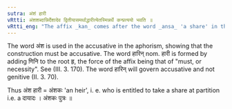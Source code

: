 ```yaml
---
sutra: अंशं हारी
vRtti: अंशशब्दान्निर्देशादेव द्वितीयासमर्थाद्धारीत्येतस्मिन्नर्थे कन्प्रत्ययो भवति ॥
vRtti_eng: "The affix _kan_ comes after the word _ansa_ 'a share' in the second-case in construction, the sense being 'who must take that'."
---
```

The word अंश is used in the accusative in the aphorism, showing that the construction must be accusative. The word हारिन् nom. हारी is formed by adding णिनि to the root हृ, the force of the affix being that of "must, or necessity". See (III. 3. 170). The word हारिन् will govern accusative and not genitive (II. 3. 70).

Thus अंश हारी = अंशकः 'an heir', i. e. who is entitled to take a share at partition i.e. a दायादः । अंशकः पुत्रः ॥

